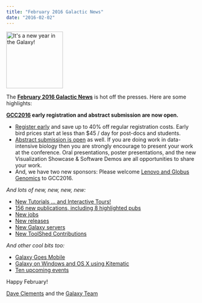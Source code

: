 ```yaml
---
title: "February 2016 Galactic News"
date: "2016-02-02"
---
```

<div class='right'>
<a href='/galaxy-updates/2016-01/'><img src="/src/images/galaxy-logos/GalaxyNews.png" alt="It's a new year in the Galaxy!" width=150 /></a><br />
</div>

The **[February 2016 Galactic News](/galaxy-updates/2016-02/)** is hot off the presses.  Here are some highlights:

**[GCC2016](/galaxy-updates/2016-02/#gcc2016) early registration and abstract submission are now open.**  
* [Register early](/galaxy-updates/2016-02/#gcc2016-early-registration-is-open) and save up to 40% off regular registration costs. Early bird prices start at less than $45 / day for post-docs and students.
* [Abstract submission is open](/galaxy-updates/2016-02/#gcc2016-abstract-submission-is-open) as well. If you are doing work in data-intensive biology then you are strongly encourage to present your work at the conference.  Oral presentations, poster presentations, and the new Visualization Showcase & Software Demos are all opportunities to share your work.
* And, we have two new sponsors: Please welcome [Lenovo and Globus Genomics](/galaxy-updates/2016-02/#sponsors) to GCC2016.   

*And lots of new, new, new, new:*

* [New Tutorials ... and Interactive Tours!](/galaxy-updates/2016-02/#new-tutorials--and-tours) 
* [156 new publications, including 8 highlighted pubs](/galaxy-updates/2016-02/#new-papers)
* [New jobs](/galaxy-updates/2016-02/#whos-hiring)
* [New releases](/galaxy-updates/2016-02/#releases)
* [New Galaxy servers](/galaxy-updates/2016-02/#new-public-galaxy-servers)
* [New ToolShed Contributions](/galaxy-updates/2016-02/#toolshed-contributions)

*And other cool bits too:*

* [Galaxy Goes Mobile](/galaxy-updates/2016-02/#galaxy-goes-mobile)
* [Galaxy on Windows and OS X using Kitematic](/galaxy-updates/2016-02/#galaxy-on-windows-and-os-x-using-kitematic)
* [Ten upcoming events](/galaxy-updates/2016-02/#upcoming-events)

Happy February!

[Dave Clements](/people/dave-clements/) and the [Galaxy Team](/galaxy-team/)
